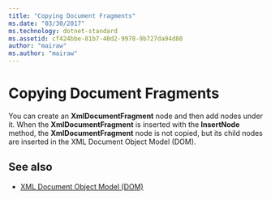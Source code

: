 ```yaml
---
title: "Copying Document Fragments"
ms.date: "03/30/2017"
ms.technology: dotnet-standard
ms.assetid: cf424bbe-81b7-40d2-9978-9b727da94d80
author: "mairaw"
ms.author: "mairaw"
---
```

# Copying Document Fragments
You can create an **XmlDocumentFragment** node and then add nodes under it. When the **XmlDocumentFragment** is inserted with the **InsertNode** method, the **XmlDocumentFragment** node is not copied, but its child nodes are inserted in the XML Document Object Model (DOM).  
  
## See also

- [XML Document Object Model (DOM)](../../../../docs/standard/data/xml/xml-document-object-model-dom.md)
